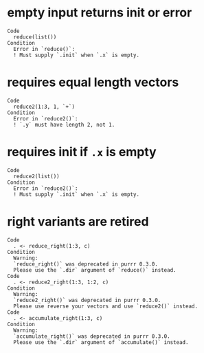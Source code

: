 # empty input returns init or error

    Code
      reduce(list())
    Condition
      Error in `reduce()`:
      ! Must supply `.init` when `.x` is empty.

# requires equal length vectors

    Code
      reduce2(1:3, 1, `+`)
    Condition
      Error in `reduce2()`:
      ! `.y` must have length 2, not 1.

# requires init if `.x` is empty

    Code
      reduce2(list())
    Condition
      Error in `reduce2()`:
      ! Must supply `.init` when `.x` is empty.

# right variants are retired

    Code
      . <- reduce_right(1:3, c)
    Condition
      Warning:
      `reduce_right()` was deprecated in purrr 0.3.0.
      Please use the `.dir` argument of `reduce()` instead.
    Code
      . <- reduce2_right(1:3, 1:2, c)
    Condition
      Warning:
      `reduce2_right()` was deprecated in purrr 0.3.0.
      Please use reverse your vectors and use `reduce2()` instead.
    Code
      . <- accumulate_right(1:3, c)
    Condition
      Warning:
      `accumulate_right()` was deprecated in purrr 0.3.0.
      Please use the `.dir` argument of `accumulate()` instead.

